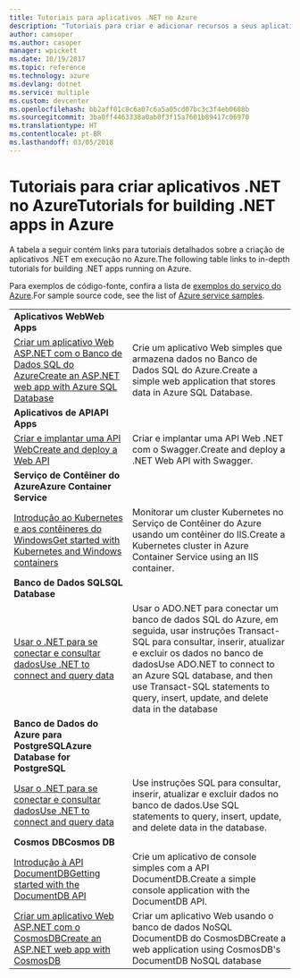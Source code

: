 ```yaml
---
title: Tutoriais para aplicativos .NET no Azure
description: "Tutoriais para criar e adicionar recursos a seus aplicativos .NET Web e móveis usando os serviços do Azure."
author: camsoper
ms.author: casoper
manager: wpickett
ms.date: 10/19/2017
ms.topic: reference
ms.technology: azure
ms.devlang: dotnet
ms.service: multiple
ms.custom: devcenter
ms.openlocfilehash: bb2aff01c8c6a07c6a5a05cd07bc3c3f4eb0688b
ms.sourcegitcommit: 3ba0ff4463338a0ab0f3f15a7601b89417c06970
ms.translationtype: HT
ms.contentlocale: pt-BR
ms.lasthandoff: 03/05/2018
---
```

# <a name="tutorials-for-building-net-apps-in-azure"></a><span data-ttu-id="945db-103">Tutoriais para criar aplicativos .NET no Azure</span><span class="sxs-lookup"><span data-stu-id="945db-103">Tutorials for building .NET apps in Azure</span></span>

<span data-ttu-id="945db-104">A tabela a seguir contém links para tutoriais detalhados sobre a criação de aplicativos .NET em execução no Azure.</span><span class="sxs-lookup"><span data-stu-id="945db-104">The following table links to in-depth tutorials for building .NET apps running on Azure.</span></span>

<span data-ttu-id="945db-105">Para exemplos de código-fonte, confira a lista de [exemplos do serviço do Azure](https://azure.microsoft.com/resources/samples/?platform=dotnet).</span><span class="sxs-lookup"><span data-stu-id="945db-105">For sample source code, see the list of [Azure service samples](https://azure.microsoft.com/resources/samples/?platform=dotnet).</span></span>

| | |
|---|---|
| <span data-ttu-id="945db-106">**Aplicativos Web**</span><span class="sxs-lookup"><span data-stu-id="945db-106">**Web Apps**</span></span>||
| <span data-ttu-id="945db-107">[Criar um aplicativo Web ASP.NET com o Banco de Dados SQL do Azure][1]</span><span class="sxs-lookup"><span data-stu-id="945db-107">[Create an ASP.NET web app with Azure SQL Database][1]</span></span> | <span data-ttu-id="945db-108">Crie um aplicativo Web simples que armazena dados no Banco de Dados SQL do Azure.</span><span class="sxs-lookup"><span data-stu-id="945db-108">Create a simple web application that stores data in Azure SQL Database.</span></span> | 
| <span data-ttu-id="945db-109">**Aplicativos de API**</span><span class="sxs-lookup"><span data-stu-id="945db-109">**API Apps**</span></span>||
| <span data-ttu-id="945db-110">[Criar e implantar uma API Web][3]</span><span class="sxs-lookup"><span data-stu-id="945db-110">[Create and deploy a Web API][3]</span></span> | <span data-ttu-id="945db-111">Criar e implantar uma API Web .NET com o Swagger.</span><span class="sxs-lookup"><span data-stu-id="945db-111">Create and deploy a .NET Web API with Swagger.</span></span> | 
| <span data-ttu-id="945db-112">**Serviço de Contêiner do Azure**</span><span class="sxs-lookup"><span data-stu-id="945db-112">**Azure Container Service**</span></span> ||
| <span data-ttu-id="945db-113">[Introdução ao Kubernetes e aos contêineres do Windows][4]</span><span class="sxs-lookup"><span data-stu-id="945db-113">[Get started with Kubernetes and Windows containers][4]</span></span> | <span data-ttu-id="945db-114">Monitorar um cluster Kubernetes no Serviço de Contêiner do Azure usando um contêiner do IIS.</span><span class="sxs-lookup"><span data-stu-id="945db-114">Create a Kubernetes cluster in Azure Container Service using an IIS container.</span></span>
| <span data-ttu-id="945db-115">**Banco de Dados SQL**</span><span class="sxs-lookup"><span data-stu-id="945db-115">**SQL Database**</span></span> ||
| <span data-ttu-id="945db-116">[Usar o .NET para se conectar e consultar dados][5]</span><span class="sxs-lookup"><span data-stu-id="945db-116">[Use .NET to connect and query data][5]</span></span> | <span data-ttu-id="945db-117">Usar o ADO.NET para conectar um banco de dados SQL do Azure, em seguida, usar instruções Transact-SQL para consultar, inserir, atualizar e excluir os dados no banco de dados</span><span class="sxs-lookup"><span data-stu-id="945db-117">Use ADO.NET to connect to an Azure SQL database, and then use Transact-SQL statements to query, insert, update, and delete data in the database</span></span> | 
| <span data-ttu-id="945db-118">**Banco de Dados do Azure para PostgreSQL**</span><span class="sxs-lookup"><span data-stu-id="945db-118">**Azure Database for PostgreSQL**</span></span> ||
| <span data-ttu-id="945db-119">[Usar o .NET para se conectar e consultar dados][6]</span><span class="sxs-lookup"><span data-stu-id="945db-119">[Use .NET to connect and query data][6]</span></span> | <span data-ttu-id="945db-120">Use instruções SQL para consultar, inserir, atualizar e excluir dados no banco de dados.</span><span class="sxs-lookup"><span data-stu-id="945db-120">Use SQL statements to query, insert, update, and delete data in the database.</span></span> | 
| <span data-ttu-id="945db-121">**Cosmos DB**</span><span class="sxs-lookup"><span data-stu-id="945db-121">**Cosmos DB**</span></span> ||
| <span data-ttu-id="945db-122">[Introdução à API DocumentDB][7]</span><span class="sxs-lookup"><span data-stu-id="945db-122">[Getting started with the DocumentDB API][7]</span></span> | <span data-ttu-id="945db-123">Crie um aplicativo de console simples com a API DocumentDB.</span><span class="sxs-lookup"><span data-stu-id="945db-123">Create a simple console application with the DocumentDB API.</span></span> | 
| <span data-ttu-id="945db-124">[Criar um aplicativo Web ASP.NET com o CosmosDB][8]</span><span class="sxs-lookup"><span data-stu-id="945db-124">[Create an ASP.NET web app with CosmosDB][8]</span></span> | <span data-ttu-id="945db-125">Criar um aplicativo Web usando o banco de dados NoSQL DocumentDB do CosmosDB</span><span class="sxs-lookup"><span data-stu-id="945db-125">Create a web application using CosmosDB's DocumentDB NoSQL database</span></span> | 

[1]: /azure/app-service-web/app-service-web-tutorial-dotnet-sqldatabase
[2]: /azure/documentdb/documentdb-dotnet-application
[3]: /azure/app-service-api/app-service-api-dotnet-get-started
[4]: /azure/container-service/container-service-kubernetes-windows-walkthrough
[5]: /azure/sql-database/sql-database-connect-query-dotnet
[6]: /azure/postgresql/connect-csharp
[7]: /azure/cosmos-db/documentdb-dotnetcore-get-started
[8]: /azure/cosmos-db/documentdb-dotnet-application
